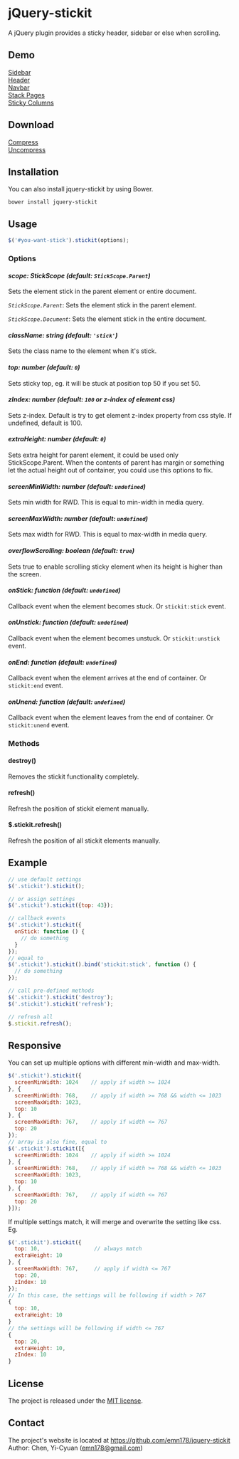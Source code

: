 # jQuery-stickit
A jQuery plugin provides a sticky header, sidebar or else when scrolling.

## Demo
[Sidebar](https://emn178.github.io/jquery-stickit/samples/sidebar/)  
[Header](https://emn178.github.io/jquery-stickit/samples/header/)  
[Navbar](https://emn178.github.io/jquery-stickit/samples/navbar/)  
[Stack Pages](https://emn178.github.io/jquery-stickit/samples/stack/)  
[Sticky Columns](https://emn178.github.io/jquery-stickit/samples/columns/)

## Download
[Compress](https://raw.github.com/emn178/jquery-stickit/master/build/jquery.stickit.min.js)  
[Uncompress](https://raw.github.com/emn178/jquery-stickit/master/src/jquery.stickit.js)

## Installation
You can also install jquery-stickit by using Bower.
```
bower install jquery-stickit
```

## Usage
```JavaScript
$('#you-want-stick').stickit(options);
```

### Options
#### *scope: StickScope (default: `StickScope.Parent`)*

Sets the element stick in the parent element or entire document.

*`StickScope.Parent`*: Sets the element stick in the parent element.

*`StickScope.Document`*: Sets the element stick in the entire document.

#### *className: string (default: `'stick'`)*

Sets the class name to the element when it's stick.

#### *top: number (default: `0`)*

Sets sticky top, eg. it will be stuck at position top 50 if you set 50.

#### *zIndex: number (default: `100` or z-index of element css)*

Sets z-index. Default is try to get element z-index property from css style. If undefined, default is 100.

#### *extraHeight: number (default: `0`)*

Sets extra height for parent element, it could be used only StickScope.Parent. When the contents of parent has margin or something let the actual height out of container, you could use this options to fix.

#### *screenMinWidth: number (default: `undefined`)*

Sets min width for RWD. This is equal to min-width in media query.

#### *screenMaxWidth: number (default: `undefined`)*

Sets max width for RWD. This is equal to max-width in media query.

#### *overflowScrolling: boolean (default: `true`)*

Sets true to enable scrolling sticky element when its height is higher than the screen.

#### *onStick: function (default: `undefined`)*

Callback event when the element becomes stuck. Or `stickit:stick` event.

#### *onUnstick: function (default: `undefined`)*

Callback event when the element becomes unstuck. Or `stickit:unstick` event.

#### *onEnd: function (default: `undefined`)*

Callback event when the element arrives at the end of container. Or `stickit:end` event.

#### *onUnend: function (default: `undefined`)*

Callback event when the element leaves from the end of container. Or `stickit:unend` event.

### Methods

#### destroy()

Removes the stickit functionality completely. 

#### refresh()

Refresh the position of stickit element manually. 

#### $.stickit.refresh()

Refresh the position of all stickit elements manually. 

## Example
```JavaScript
// use default settings
$('.stickit').stickit();

// or assign settings
$('.stickit').stickit({top: 43});

// callback events
$('.stickit').stickit({
  onStick: function () {
    // do something
  }
});
// equal to
$('.stickit').stickit().bind('stickit:stick', function () {
  // do something
});

// call pre-defined methods
$('.stickit').stickit('destroy');
$('.stickit').stickit('refresh');

// refresh all
$.stickit.refresh();
```

## Responsive
You can set up multiple options with different min-width and max-width.
```JavaScript
$('.stickit').stickit({
  screenMinWidth: 1024    // apply if width >= 1024
}, {
  screenMinWidth: 768,    // apply if width >= 768 && width <= 1023
  screenMaxWidth: 1023,
  top: 10
}, {
  screenMaxWidth: 767,    // apply if width <= 767
  top: 20
});
// array is also fine, equal to
$('.stickit').stickit([{
  screenMinWidth: 1024    // apply if width >= 1024
}, {
  screenMinWidth: 768,    // apply if width >= 768 && width <= 1023
  screenMaxWidth: 1023,
  top: 10
}, {
  screenMaxWidth: 767,    // apply if width <= 767
  top: 20
}]);
```
If multiple settings match, it will merge and overwrite the setting like css. Eg.
```JavaScript
$('.stickit').stickit({
  top: 10,                 // always match
  extraHeight: 10
}, {
  screenMaxWidth: 767,     // apply if width <= 767
  top: 20,
  zIndex: 10
});
// In this case, the settings will be following if width > 767
{
  top: 10,
  extraHeight: 10
}
// the settings will be following if width <= 767
{
  top: 20,
  extraHeight: 10,
  zIndex: 10
}
```

## License
The project is released under the [MIT license](http://www.opensource.org/licenses/MIT).

## Contact
The project's website is located at https://github.com/emn178/jquery-stickit  
Author: Chen, Yi-Cyuan (emn178@gmail.com)
